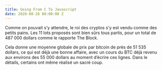 ```yaml
---
title: Going From C To Javascript
date: 2020-08-26 00:00:00 Z
---
```



Comme on pouvait s’y attendre, le roi des cryptos s’y est vendu comme des petits pains. Les 11 lots proposés sont bien sûrs tous partis, pour un total de 487 000 dollars comme le rapporte The Block.

Cela donne une moyenne globale de prix par bitcoin de près de 51 535 dollars, ce qui est déjà une bonne affaire, avec un cours du BTC déjà revenu aux environs des 55 000 dollars au moment d’écrire ces lignes. Dans le détails, certains ont même réalisé un sacré coup.
